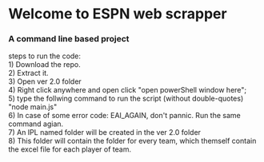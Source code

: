<h1 > Welcome to ESPN web scrapper</h1>
<h3>A command line based project</h3>
steps to run the code: <br>
1) Download the repo.<br>
2) Extract it. <br>
3) Open ver 2.0 folder<br>
4) Right click anywhere and open click "open powerShell window here";<br>
5) type the follwing command to run the script (without double-quotes)<br>
   "node main.js" <br>
6) In case of some error code: EAI_AGAIN, don't pannic. Run the same command agian.<br>
7) An IPL named folder will be created in the ver 2.0 folder<br>
8) This folder will contain the folder for every team, which themself contain the excel file for each player of team.<br>



